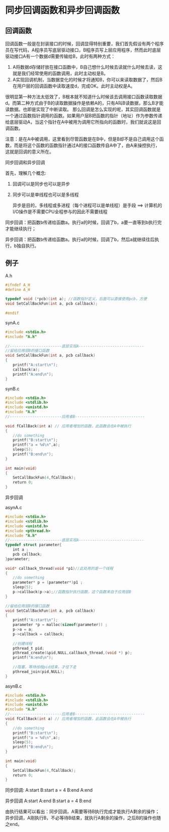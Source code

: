 # 同步回调函数和异步回调函数

## 回调函数

回调函数一般是在封装接口的时候，回调显得特别重要，我们首先假设有两个程序员在写代码，A程序员写底层驱动接口，B程序员写上层应用程序，然而此时底层驱动接口A有一个数据d需要传输给B，此时有两种方式： 

1. A将数据d存储好放在接口函数中，B自己想什么时候去读就什么时候去读，这就是我们经常使用的函数调用，此时主动权是B。 
2. A实现回调机制，当数据变化的时候才将通知B，你可以来读取数据了，然后B在用户层的回调函数中读取速度d，完成OK。此时主动权是A。 

很明显第一种方法太低效了，B根本就不知道什么时候该去调用接口函数读取数据d。而第二种方式由于B的读取数据操作是依赖A的，只有A叫B读数据，那么B才能读数据。也即是实现了中断读取。 
那么回调是怎么实现的呢，其实回调函数就是一个通过函数指针调用的函数。如果用户层B把函数的指针（地址）作为参数传递给底层驱动A，当这个指针在A中被用为调用它所指向的函数时，我们就说这是回调函数。

注意：是在A中被调用，这里看到尽管函数是在B中，但是B却不是自己调用这个函数，而是将这个函数的函数指针通过A的接口函数传自A中了，由A来操控执行，这就是回调的意义所在。 

同步回调和异步回调

首先，理解几个概念:

1. 回调可以是同步也可以是异步

2. 同步可以是单线程也可以是多线程

   异步是目的，多线程或多进程（每个进程可以是单线程）是手段 ==> 计算机的I/O操作是不需要CPU全程参与的因此不需要线程

同步回调：把函数b传递给函数a。执行a的时候，回调了b，a要一直等到b执行完才能继续执行；

异步回调：把函数b传递给函数a。执行a的时候，回调了b，然后a就继续往后执行，b独自执行。

## 例子

A.h
```c
#ifndef A_H
#define A_H
 
typedef void (*pcb)(int a); //函数指针定义，后面可以直接使用pcb，方便
void SetCallBackFun(int a, pcb callback);
 
#endif
```

synA.c

```c
#include <stdio.h>
#include "A.h"
  
//-----------------------底层实现A-----------------------------
//留给应用层B的接口函数
void SetCallBackFun(int a, pcb callback)
{
　　printf("A:start\n");
　　callback(a);
　　printf("A:end\n");
}
```

synB.c
```c
#include <stdio.h>
#include <stdlib.h>
#include <unistd.h>
#include "A.h"
//-----------------------应用者B-------------------------------
  
void fCallBack(int a) // 应用者增加的函数，此函数会在A中被执行
{
　　//do something
　　printf("B:start\n");
　　printf("a = %d\n",a);
　　sleep(5);
　　printf("B:end\n");
}
  
int main(void)
{
　　SetCallBackFun(4,fCallBack);
　　return 0;
}
```

异步回调

asynA.c

```c
#include <stdio.h>
#include <stdlib.h>
#include <unistd.h>
#include <pthread.h>
#include "A.h"
//-----------------------底层实现A-----------------------------
typedef struct parameter{
　　int a ;
　　pcb callback;
}parameter;
  
void* callback_thread(void *p1)//此处用的是一个线程
{
　　//do something
　　parameter* p = (parameter*)p1 ;
　　sleep(5);
　　p->callback(p->a);//函数指针执行函数，这个函数来自于应用层B
}
  
//留给应用层B的接口函数
void SetCallBackFun(int a, pcb callback)
{
　　printf("A:start\n");
　　parameter *p = malloc(sizeof(parameter)) ;
　　p->a = a;
　　p->callback = callback;
  
　　//创建线程
　　pthread_t pid;
　　pthread_create(&pid,NULL,callback_thread,(void *) p);
　　printf("A:end\n");
  
　　//阻塞，等待线程pid结束，才往下走
　　pthread_join(pid,NULL);
}
```

asynB.c

```c
#include <stdio.h>
#include <stdlib.h>
#include <unistd.h>
#include "A.h"
//-----------------------应用者B-------------------------------
void fCallBack(int a) // 应用者增加的函数，此函数会在A中被执行
{
　　//do something
　　printf("B:start\n");
　　printf("a = %d\n",a);
　　sleep(5);
　　printf("B:end\n");
}
  
int main(void)
{
　　SetCallBackFun(4,fCallBack);
　　return 0;
}
```
同步回调:
A:start
B:start
a = 4
B:end
A:end	

异步回调
A:start
A:end
B:start
a = 4
B:end

由执行结果可以看出：同步回调，A需要等待B执行完成才能执行A剩余的操作；异步回调，A刚执行B，不必等待B结束，就执行A剩余的操作，之后B的操作也随之end。